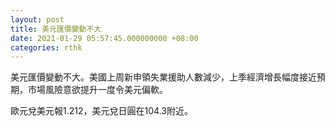 ```yaml
---
layout: post
title: 美元匯價變動不大
date: 2021-01-29 05:57:45.000000000 +08:00
categories: rthk
---
```


美元匯價變動不大。美國上周新申領失業援助人數減少，上季經濟增長幅度接近預期，市場風險意欲提升一度令美元偏軟。

歐元兌美元報1.212，美元兌日圓在104.3附近。
